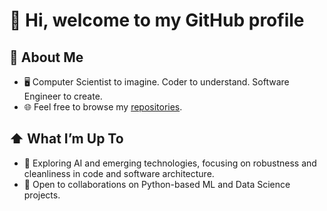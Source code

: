 # 👋 Hi, welcome to my GitHub profile

## 📖 About Me
- 🖥 Computer Scientist to imagine. Coder to understand. Software Engineer to create.  
- 🌐 Feel free to browse my [repositories](https://github.com/alfreedolf?tab=repositories).

## ⬆ What I’m Up To
- 🌱 Exploring AI and emerging technologies, focusing on robustness and cleanliness in code and software architecture.  
- 💞️ Open to collaborations on Python-based ML and Data Science projects.



<!---
![rializ3r’s GitHub stats](https://github-readme-stats.vercel.app/api?username=alfreedolf&show_icons=true)
alfreedolf/alfreedolf is a ✨ special ✨ repository because its `README.md` (this file) appears on your GitHub profile.
You can click the Preview link to take a look at your changes.
--->
